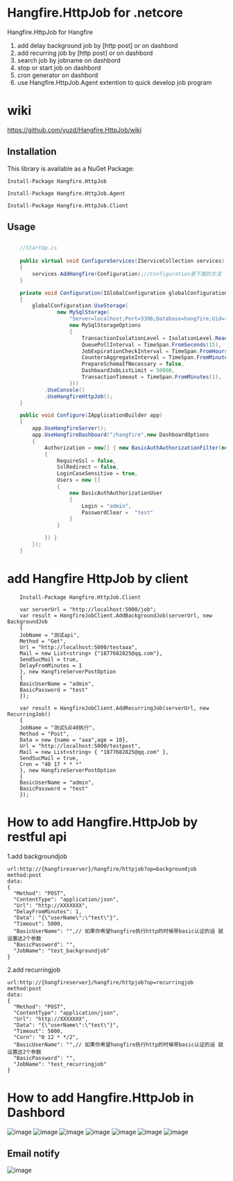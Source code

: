 Hangfire.HttpJob for .netcore
================================

Hangfire.HttpJob for Hangfire

1. add delay background job by [http post] or on dashbord
2. add recurring job by [http post] or on dashbord
3. search job by jobname on dashbord
4. stop or start job on dashbord
5. cron generator on dashbord
6. use Hangfire.HttpJob.Agent extention to quick develop job program

# wiki

https://github.com/yuzd/Hangfire.HttpJob/wiki

Installation
-------------

This library is available as a NuGet Package:

```
Install-Package Hangfire.HttpJob

Install-Package Hangfire.HttpJob.Agent

Install-Package Hangfire.HttpJob.Client
```

Usage
------

## 

```csharp
	//StartUp.cs
 
	public virtual void ConfigureServices(IServiceCollection services)
	{
		services.AddHangfire(Configuration);//Configuration是下面的方法
	}

	private void Configuration(IGlobalConfiguration globalConfiguration)
	{
		globalConfiguration.UseStorage(
				new MySqlStorage(
					"Server=localhost;Port=3306;Database=hangfire;Uid=root;Pwd=123456;charset=utf8;SslMode=none;Allow User Variables=True",
					new MySqlStorageOptions
					{
						TransactionIsolationLevel = IsolationLevel.ReadCommitted,
						QueuePollInterval = TimeSpan.FromSeconds(15),
						JobExpirationCheckInterval = TimeSpan.FromHours(1),
						CountersAggregateInterval = TimeSpan.FromMinutes(5),
						PrepareSchemaIfNecessary = false,
						DashboardJobListLimit = 50000,
						TransactionTimeout = TimeSpan.FromMinutes(1),
					}))
			.UseConsole()
			.UseHangfireHttpJob();
	}

	public void Configure(IApplicationBuilder app)
	{
		app.UseHangfireServer();
		app.UseHangfireDashboard("/hangfire",new DashboardOptions
		{
			Authorization = new[] { new BasicAuthAuthorizationFilter(new BasicAuthAuthorizationFilterOptions
			{
				RequireSsl = false,
				SslRedirect = false,
				LoginCaseSensitive = true,
				Users = new []
				{
					new BasicAuthAuthorizationUser
					{
						Login = "admin",
						PasswordClear =  "test"
					} 
				}

			}) }
		});
	}
```
# add Hangfire HttpJob by client

``` 
    Install-Package Hangfire.HttpJob.Client

    var serverUrl = "http://localhost:5000/job";
    var result = HangfireJobClient.AddBackgroundJob(serverUrl, new BackgroundJob
    {
	JobName = "测试api",
	Method = "Get",
	Url = "http://localhost:5000/testaaa",
	Mail = new List<string> {"1877682825@qq.com"},
	SendSucMail = true,
	DelayFromMinutes = 1
    }, new HangfireServerPostOption
    {
	BasicUserName = "admin",
	BasicPassword = "test"
    });
    
    var result = HangfireJobClient.AddRecurringJob(serverUrl, new RecurringJob()
    {
	JobName = "测试5点40执行",
	Method = "Post",
	Data = new {name = "aaa",age = 10},
	Url = "http://localhost:5000/testpost",
	Mail = new List<string> { "1877682825@qq.com" },
	SendSucMail = true,
	Cron = "40 17 * * *"
    }, new HangfireServerPostOption
    {
	BasicUserName = "admin",
	BasicPassword = "test"
    });
```

How to add Hangfire.HttpJob by restful api
================================
1.add backgroundjob

```
url:http://{hangfireserver}/hangfire/httpjob?op=backgroundjob
method:post
data:
{
  "Method": "POST",
  "ContentType": "application/json",
  "Url": "http://XXXXXXX",
  "DelayFromMinutes": 1,
  "Data": "{\"userName\":\"test\"}",
  "Timeout": 5000,
  "BasicUserName": "",// 如果你希望hangfire执行http的时候带basic认证的话 就设置这2个参数
  "BasicPassword": "",
  "JobName": "test_backgroundjob"
}
```

2.add recurringjob

```
url:http://{hangfireserver}/hangfire/httpjob?op=recurringjob
method:post
data:
{
  "Method": "POST",
  "ContentType": "application/json",
  "Url": "http://XXXXXXX",
  "Data": "{\"userName\":\"test\"}",
  "Timeout": 5000,
  "Corn": "0 12 * */2",
  "BasicUserName": "",// 如果你希望hangfire执行http的时候带basic认证的话 就设置这2个参数
  "BasicPassword": "",
  "JobName": "test_recurringjob"
}
```

How to add Hangfire.HttpJob  in Dashbord
================================
![image](https://images4.c-ctrip.com/target/zb0k14000000wk58p27A6.png)
![image](https://images4.c-ctrip.com/target/zb0p14000000wf3q84C46.png)
![image](https://images4.c-ctrip.com/target/zb0114000000wsw9f5E9F.png)
![image](https://images4.c-ctrip.com/target/zb0u14000000wfy2cBA74.png)
![image](https://images4.c-ctrip.com/target/zb0814000000wg66eDEB1.png)
![image](https://images4.c-ctrip.com/target/zb0p14000000wf3yn5CC8.png)
![image](https://images4.c-ctrip.com/target/zb0c14000000wimqtC772.png)
## Email notify
![image](https://images4.c-ctrip.com/target/zb0514000000wihim765F.png)
